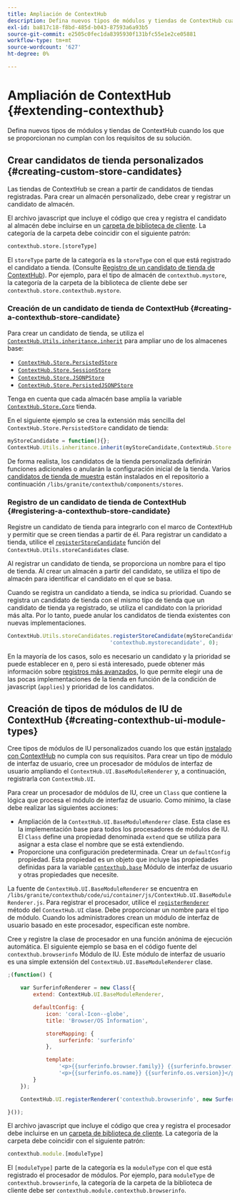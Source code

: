 ```yaml
---
title: Ampliación de ContextHub
description: Defina nuevos tipos de módulos y tiendas de ContextHub cuando los que se proporcionan no cumplan con los requisitos de su solución
exl-id: ba817c18-f8bd-485d-b043-87593a6a93b5
source-git-commit: e2505c0fec1da8395930f131bfc55e1e2ce05881
workflow-type: tm+mt
source-wordcount: '627'
ht-degree: 0%

---
```


# Ampliación de ContextHub {#extending-contexthub}

Defina nuevos tipos de módulos y tiendas de ContextHub cuando los que se proporcionan no cumplan con los requisitos de su solución.

## Crear candidatos de tienda personalizados {#creating-custom-store-candidates}

Las tiendas de ContextHub se crean a partir de candidatos de tiendas registradas. Para crear un almacén personalizado, debe crear y registrar un candidato de almacén.

El archivo javascript que incluye el código que crea y registra el candidato al almacén debe incluirse en un [carpeta de biblioteca de cliente](/help/implementing/developing/introduction/clientlibs.md). La categoría de la carpeta debe coincidir con el siguiente patrón:

```xml
contexthub.store.[storeType]
```

El `storeType` parte de la categoría es la `storeType` con el que está registrado el candidato a tienda. (Consulte [Registro de un candidato de tienda de ContextHub](#registering-a-contexthub-store-candidate)). Por ejemplo, para el tipo de almacén de `contexthub.mystore`, la categoría de la carpeta de la biblioteca de cliente debe ser `contexthub.store.contexthub.mystore`.

### Creación de un candidato de tienda de ContextHub {#creating-a-contexthub-store-candidate}

Para crear un candidato de tienda, se utiliza el [`ContextHub.Utils.inheritance.inherit`](contexthub-api.md#inherit-child-parent) para ampliar uno de los almacenes base:

* [`ContextHub.Store.PersistedStore`](contexthub-api.md#contexthub-store-persistedstore)
* [`ContextHub.Store.SessionStore`](contexthub-api.md#contexthub-store-sessionstore)
* [`ContextHub.Store.JSONPStore`](contexthub-api.md#contexthub-store-jsonpstore)
* [`ContextHub.Store.PersistedJSONPStore`](contexthub-api.md#contexthub-store-persistedjsonpstore)

Tenga en cuenta que cada almacén base amplía la variable [`ContextHub.Store.Core`](contexthub-api.md#contexthub-store-core) tienda.

En el siguiente ejemplo se crea la extensión más sencilla del `ContextHub.Store.PersistedStore` candidato de tienda:

```javascript
myStoreCandidate = function(){};
ContextHub.Utils.inheritance.inherit(myStoreCandidate,ContextHub.Store.PersistedStore);
```

De forma realista, los candidatos de la tienda personalizada definirán funciones adicionales o anularán la configuración inicial de la tienda. Varios [candidatos de tienda de muestra](sample-stores.md) están instalados en el repositorio a continuación `/libs/granite/contexthub/components/stores`.

### Registro de un candidato de tienda de ContextHub {#registering-a-contexthub-store-candidate}

Registre un candidato de tienda para integrarlo con el marco de ContextHub y permitir que se creen tiendas a partir de él. Para registrar un candidato a tienda, utilice el [`registerStoreCandidate`](contexthub-api.md#registerstorecandidate-store-storetype-priority-applies) función del `ContextHub.Utils.storeCandidates` clase.

Al registrar un candidato de tienda, se proporciona un nombre para el tipo de tienda. Al crear un almacén a partir del candidato, se utiliza el tipo de almacén para identificar el candidato en el que se basa.

Cuando se registra un candidato a tienda, se indica su prioridad. Cuando se registra un candidato de tienda con el mismo tipo de tienda que un candidato de tienda ya registrado, se utiliza el candidato con la prioridad más alta. Por lo tanto, puede anular los candidatos de tienda existentes con nuevas implementaciones.

```javascript
ContextHub.Utils.storeCandidates.registerStoreCandidate(myStoreCandidate,
                                'contexthub.mystorecandidate', 0);
```

En la mayoría de los casos, solo es necesario un candidato y la prioridad se puede establecer en `0`, pero si está interesado, puede obtener más información sobre [registros más avanzados,](contexthub-api.md#registerstorecandidate-store-storetype-priority-applies) lo que permite elegir una de las pocas implementaciones de la tienda en función de la condición de javascript (`applies`) y prioridad de los candidatos.

## Creación de tipos de módulos de IU de ContextHub {#creating-contexthub-ui-module-types}

Cree tipos de módulos de IU personalizados cuando los que están [instalado con ContextHub](sample-modules.md) no cumpla con sus requisitos. Para crear un tipo de módulo de interfaz de usuario, cree un procesador de módulos de interfaz de usuario ampliando el `ContextHub.UI.BaseModuleRenderer` y, a continuación, registrarla con `ContextHub.UI`.

Para crear un procesador de módulos de IU, cree un `Class` que contiene la lógica que procesa el módulo de interfaz de usuario. Como mínimo, la clase debe realizar las siguientes acciones:

* Ampliación de la `ContextHub.UI.BaseModuleRenderer` clase. Esta clase es la implementación base para todos los procesadores de módulos de IU. El `Class` define una propiedad denominada `extend` que se utiliza para asignar a esta clase el nombre que se está extendiendo.
* Proporcione una configuración predeterminada. Crear un `defaultConfig` propiedad. Esta propiedad es un objeto que incluye las propiedades definidas para la variable [`contexthub.base`](sample-modules.md#contexthub-base-ui-module-type) Módulo de interfaz de usuario y otras propiedades que necesite.

La fuente de `ContextHub.UI.BaseModuleRenderer` se encuentra en `/libs/granite/contexthub/code/ui/container/js/ContextHub.UI.BaseModuleRenderer.js`.  Para registrar el procesador, utilice el [`registerRenderer`](contexthub-api.md#registerrenderer-moduletype-renderer-dontrender) método del `ContextHub.UI` clase. Debe proporcionar un nombre para el tipo de módulo. Cuando los administradores crean un módulo de interfaz de usuario basado en este procesador, especifican este nombre.

Cree y registre la clase de procesador en una función anónima de ejecución automática. El siguiente ejemplo se basa en el código fuente del `contexthub.browserinfo` Módulo de IU. Este módulo de interfaz de usuario es una simple extensión del `ContextHub.UI.BaseModuleRenderer` clase.

```javascript
;(function() {

    var SurferinfoRenderer = new Class({
        extend: ContextHub.UI.BaseModuleRenderer,

        defaultConfig: {
            icon: 'coral-Icon--globe',
            title: 'Browser/OS Information',

            storeMapping: {
                surferinfo: 'surferinfo'
            },

            template:
                '<p>{{surferinfo.browser.family}} {{surferinfo.browser.version}}</p>' +
                '<p>{{surferinfo.os.name}} {{surferinfo.os.version}}</p>'
        }
    });

    ContextHub.UI.registerRenderer('contexthub.browserinfo', new SurferinfoRenderer());

}());
```

El archivo javascript que incluye el código que crea y registra el procesador debe incluirse en un [carpeta de biblioteca de cliente](/help/implementing/developing/introduction/clientlibs.md). La categoría de la carpeta debe coincidir con el siguiente patrón:

```javascript
contexthub.module.[moduleType]
```

El `[moduleType]` parte de la categoría es la `moduleType` con el que está registrado el procesador de módulos. Por ejemplo, para `moduleType` de `contexthub.browserinfo`, la categoría de la carpeta de la biblioteca de cliente debe ser `contexthub.module.contexthub.browserinfo`.
